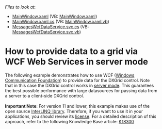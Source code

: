 <!-- default file list -->
*Files to look at*:

* [MainWindow.xaml](./CS/E2000/MainWindow.xaml) (VB: [MainWindow.xaml](./VB/E2000/MainWindow.xaml))
* [MainWindow.xaml.cs](./CS/E2000/MainWindow.xaml.cs) (VB: [MainWindow.xaml.vb](./VB/E2000/MainWindow.xaml.vb))
* [MessagesWcfDataService.svc.cs](./CS/E2000Web/MessagesWcfDataService.svc.cs) (VB: [MessagesWcfDataService.svc.vb](./VB/E2000Web/MessagesWcfDataService.svc.vb))
<!-- default file list end -->
# How to provide data to a grid via WCF Web Services in server mode


<p>The following example demonstrates how to use WCF (<a href="http://msdn.microsoft.com/en-us/netframework/aa663324.aspx"><u>Windows Communication Foundation</u></a>) to provide data for the DXGrid control. Note that in this case the DXGrid control works in <a href="https://documentation.devexpress.com/#WPF/CustomDocument6279"><u>server mode</u></a>. This guarantees the best possible performance with large datasources for passing data from a server to a client-side DXGrid control. <br><br><strong>Important Note</strong>: For version 11 and lower, this example makes use of the open source <a href="http://www.codeplex.com/interlinq/"><u>InterLINQ library</u></a>. Therefore, if you want to use it in your applications, you should review its <a href="http://interlinq.codeplex.com/license"><u>license</u></a>. For a detailed description of this approach, refer to the following Knowledge Base article: <a href="https://www.devexpress.com/Support/Center/p/K18300">K18300</a></p>

<br/>


